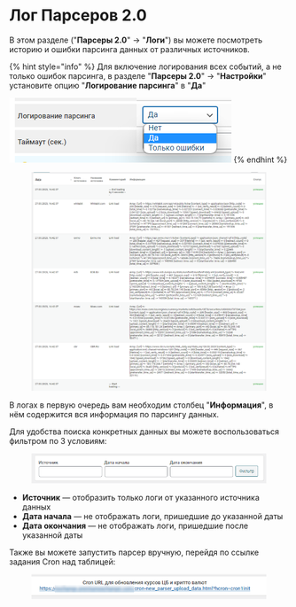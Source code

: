 # Лог Парсеров 2.0

В этом разделе ("**Парсеры 2.0**" -> "**Логи**") вы можете посмотреть историю и ошибки парсинга данных от различных источников.

{% hint style="info" %}
Для включение логирования всех событий, а не только ошибок парсинга, в разделе "**Парсеры 2.0**" -> "**Настройки**" установите опцию "**Логирование парсинга**" в "**Да**"

![](<../../../.gitbook/assets/image (885).png>)
{% endhint %}

<figure><img src="../../../.gitbook/assets/image (1048).png" alt=""><figcaption></figcaption></figure>

В логах в первую очередь вам необходим столбец "**Информация**", в нём содержится вся информация по парсингу данных.

Для удобства поиска конкретных данных вы можете воспользоваться фильтром по 3 условиям:

<figure><img src="../../../.gitbook/assets/image (1224).png" alt=""><figcaption></figcaption></figure>

* **Источник** — отобразить только логи от указанного источника данных
* **Дата начала** — не отображать логи, пришедшие до указанной даты
* **Дата окончания** — не отображать логи, пришедшие после указанной даты

Также вы можете запустить парсер вручную, перейдя по ссылке задания Cron над таблицей:

<figure><img src="../../../.gitbook/assets/image (1107).png" alt=""><figcaption></figcaption></figure>
